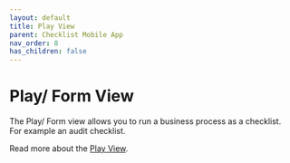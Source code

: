 ```yaml
---
layout: default
title: Play View
parent: Checklist Mobile App
nav_order: 8
has_children: false
---
```


# Play/ Form View

The Play/ Form view allows you to run a business process as a checklist. For example an audit checklist.

Read more about the [Play View](/checklists/play-view/).